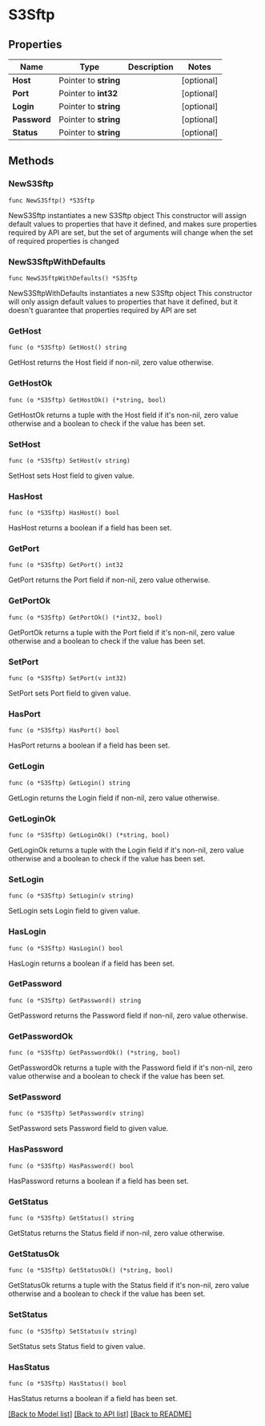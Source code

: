 # S3Sftp

## Properties

Name | Type | Description | Notes
------------ | ------------- | ------------- | -------------
**Host** | Pointer to **string** |  | [optional] 
**Port** | Pointer to **int32** |  | [optional] 
**Login** | Pointer to **string** |  | [optional] 
**Password** | Pointer to **string** |  | [optional] 
**Status** | Pointer to **string** |  | [optional] 

## Methods

### NewS3Sftp

`func NewS3Sftp() *S3Sftp`

NewS3Sftp instantiates a new S3Sftp object
This constructor will assign default values to properties that have it defined,
and makes sure properties required by API are set, but the set of arguments
will change when the set of required properties is changed

### NewS3SftpWithDefaults

`func NewS3SftpWithDefaults() *S3Sftp`

NewS3SftpWithDefaults instantiates a new S3Sftp object
This constructor will only assign default values to properties that have it defined,
but it doesn't guarantee that properties required by API are set

### GetHost

`func (o *S3Sftp) GetHost() string`

GetHost returns the Host field if non-nil, zero value otherwise.

### GetHostOk

`func (o *S3Sftp) GetHostOk() (*string, bool)`

GetHostOk returns a tuple with the Host field if it's non-nil, zero value otherwise
and a boolean to check if the value has been set.

### SetHost

`func (o *S3Sftp) SetHost(v string)`

SetHost sets Host field to given value.

### HasHost

`func (o *S3Sftp) HasHost() bool`

HasHost returns a boolean if a field has been set.

### GetPort

`func (o *S3Sftp) GetPort() int32`

GetPort returns the Port field if non-nil, zero value otherwise.

### GetPortOk

`func (o *S3Sftp) GetPortOk() (*int32, bool)`

GetPortOk returns a tuple with the Port field if it's non-nil, zero value otherwise
and a boolean to check if the value has been set.

### SetPort

`func (o *S3Sftp) SetPort(v int32)`

SetPort sets Port field to given value.

### HasPort

`func (o *S3Sftp) HasPort() bool`

HasPort returns a boolean if a field has been set.

### GetLogin

`func (o *S3Sftp) GetLogin() string`

GetLogin returns the Login field if non-nil, zero value otherwise.

### GetLoginOk

`func (o *S3Sftp) GetLoginOk() (*string, bool)`

GetLoginOk returns a tuple with the Login field if it's non-nil, zero value otherwise
and a boolean to check if the value has been set.

### SetLogin

`func (o *S3Sftp) SetLogin(v string)`

SetLogin sets Login field to given value.

### HasLogin

`func (o *S3Sftp) HasLogin() bool`

HasLogin returns a boolean if a field has been set.

### GetPassword

`func (o *S3Sftp) GetPassword() string`

GetPassword returns the Password field if non-nil, zero value otherwise.

### GetPasswordOk

`func (o *S3Sftp) GetPasswordOk() (*string, bool)`

GetPasswordOk returns a tuple with the Password field if it's non-nil, zero value otherwise
and a boolean to check if the value has been set.

### SetPassword

`func (o *S3Sftp) SetPassword(v string)`

SetPassword sets Password field to given value.

### HasPassword

`func (o *S3Sftp) HasPassword() bool`

HasPassword returns a boolean if a field has been set.

### GetStatus

`func (o *S3Sftp) GetStatus() string`

GetStatus returns the Status field if non-nil, zero value otherwise.

### GetStatusOk

`func (o *S3Sftp) GetStatusOk() (*string, bool)`

GetStatusOk returns a tuple with the Status field if it's non-nil, zero value otherwise
and a boolean to check if the value has been set.

### SetStatus

`func (o *S3Sftp) SetStatus(v string)`

SetStatus sets Status field to given value.

### HasStatus

`func (o *S3Sftp) HasStatus() bool`

HasStatus returns a boolean if a field has been set.


[[Back to Model list]](../README.md#documentation-for-models) [[Back to API list]](../README.md#documentation-for-api-endpoints) [[Back to README]](../README.md)


